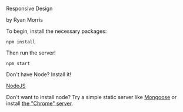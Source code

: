 Responsive Design

by Ryan Morris

To begin, install the necessary packages:

```
npm install
```

Then run the server!

```
npm start
```

Don't have Node? Install it!

[NodeJS](https://nodejs.org/en/download/)

Don't want to install node? Try a simple static server like [Mongoose](https://github.com/cesanta/mongoose) or install [the "Chrome" server](https://chrome.google.com/webstore/detail/web-server-for-chrome/ofhbbkphhbklhfoeikjpcbhemlocgigb?hl=en).
